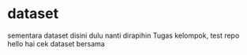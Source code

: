 # dataset
sementara dataset disini dulu  nanti dirapihin
Tugas kelompok, test repo 
hello
hai
cek
dataset bersama